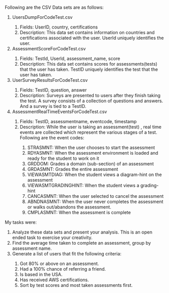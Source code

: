 Following are the CSV Data sets are as follows:

<ol>
  <li> UsersDumpForCodeTest.csv </li>
    <ol>
      <li> Fields: UserID, country, certifications </li>
      <li>Description: This data set contains information on countries and certifications associated with the user. UserId uniquely identifies the user.</li>
    </ol>

  <li> AssessmentScoreForCodeTest.csv </li>
    <ol>
      <li>Fields: TestId, UserId, assessment_name, score</li>
      <li>Description: This data set contains scores for assessments(tests) that the user has taken. TestID uniquely identifies the test that the user has taken.</li>
    </ol>

  

  <li> UserSurveyResultsForCodeTest.csv </li>
    <ol> 
      <li> Fields: TestID, question, answer </li>
      <li>Description: Surveys are presented to users after they finish taking the test. A survey consists of a collection of questions and answers. And a survey is tied to a TestID.</li>
    </ol>
  
  

  <li>AssessmentRealTimeEventsForCodeTest.csv</li>
    <ol> 
      <li> Fields: TestID, assessmentname, eventcode, timestamp </li>
      <li> Description: While the user is taking an assessment(test) , real time events are collected which represent the various stages of a test. Following are the event codes: </li>
      <ol>
        <li> STRASMNT: When the user chooses to start the assessment </li> 
        <li> RDYASMNT: When the assessment environment is loaded and ready for the student to work on it </li> 
        <li> GRDDOM: Grades a domain (sub-section) of an assessment </li>
        <li> GRDASMNT: Grades the entire assessment </li>
        <li> VIEWASMTDIAG: When the student views a diagram-hint on the assessment </li>
        <li> VIEWASMTGRADINGHINT: When the student views a grading-hint </li>
        <li> CANCASMNT: When the user selected to cancel the assessment </li>
        <li> ABNDNASMNT: When the user never completes the assessment or walks out/abandons the assessment. </li>
        <li> CMPLASMNT: When the assessment is complete </li>
      </ol>
    </ol>
</ol>
My tasks were:

<ol>
  <li> Analyze these data sets and present your analysis. This is an open ended task to exercise your creativity. </li>
  <li> Find the average time taken to complete an assessment, group by assessment name. </li>
  <li> Generate a list of users that fit the following criteria: </li>
  <ol> 
    <li> Got 80% or above on an assessment. </li>
    <li> Had a 100% chance of referring  a friend. </li>
    <li> Is based in the USA. </li>
    <li> Has received AWS certifications. </li>
    <li> Sort by test scores and most taken assessments first.
  </ol>
</ol>
